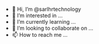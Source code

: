 - 👋 Hi, I’m @sarlhrtechnology
- 👀 I’m interested in ...
- 🌱 I’m currently learning ...
- 💞️ I’m looking to collaborate on ...
- 📫 How to reach me ...

<!---
sarlhrtechnology/sarlhrtechnology is a ✨ special ✨ repository because its `README.md` (this file) appears on your GitHub profile.
You can click the Preview link to take a look at your changes.
--->
